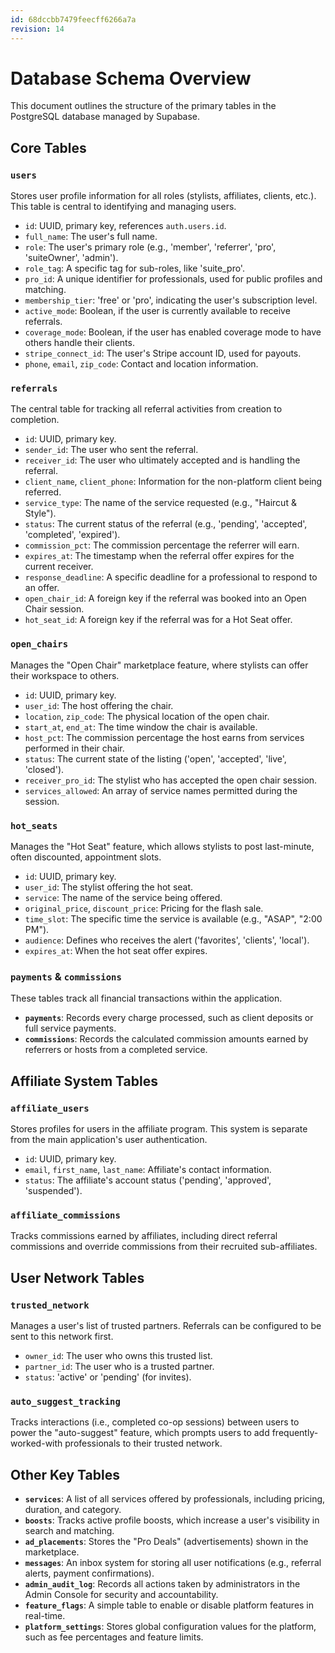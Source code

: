 ```yaml
---
id: 68dccbb7479feecff6266a7a
revision: 14
---
```


# Database Schema Overview

This document outlines the structure of the primary tables in the PostgreSQL database managed by Supabase.

## Core Tables

### `users`

Stores user profile information for all roles (stylists, affiliates, clients, etc.). This table is central to identifying and managing users.

- `id`: UUID, primary key, references `auth.users.id`.
- `full_name`: The user's full name.
- `role`: The user's primary role (e.g., 'member', 'referrer', 'pro', 'suiteOwner', 'admin').
- `role_tag`: A specific tag for sub-roles, like 'suite_pro'.
- `pro_id`: A unique identifier for professionals, used for public profiles and matching.
- `membership_tier`: 'free' or 'pro', indicating the user's subscription level.
- `active_mode`: Boolean, if the user is currently available to receive referrals.
- `coverage_mode`: Boolean, if the user has enabled coverage mode to have others handle their clients.
- `stripe_connect_id`: The user's Stripe account ID, used for payouts.
- `phone`, `email`, `zip_code`: Contact and location information.

### `referrals`

The central table for tracking all referral activities from creation to completion.

- `id`: UUID, primary key.
- `sender_id`: The user who sent the referral.
- `receiver_id`: The user who ultimately accepted and is handling the referral.
- `client_name`, `client_phone`: Information for the non-platform client being referred.
- `service_type`: The name of the service requested (e.g., "Haircut & Style").
- `status`: The current status of the referral (e.g., 'pending', 'accepted', 'completed', 'expired').
- `commission_pct`: The commission percentage the referrer will earn.
- `expires_at`: The timestamp when the referral offer expires for the current receiver.
- `response_deadline`: A specific deadline for a professional to respond to an offer.
- `open_chair_id`: A foreign key if the referral was booked into an Open Chair session.
- `hot_seat_id`: A foreign key if the referral was for a Hot Seat offer.

### `open_chairs`

Manages the "Open Chair" marketplace feature, where stylists can offer their workspace to others.

- `id`: UUID, primary key.
- `user_id`: The host offering the chair.
- `location`, `zip_code`: The physical location of the open chair.
- `start_at`, `end_at`: The time window the chair is available.
- `host_pct`: The commission percentage the host earns from services performed in their chair.
- `status`: The current state of the listing ('open', 'accepted', 'live', 'closed').
- `receiver_pro_id`: The stylist who has accepted the open chair session.
- `services_allowed`: An array of service names permitted during the session.

### `hot_seats`

Manages the "Hot Seat" feature, which allows stylists to post last-minute, often discounted, appointment slots.

- `id`: UUID, primary key.
- `user_id`: The stylist offering the hot seat.
- `service`: The name of the service being offered.
- `original_price`, `discount_price`: Pricing for the flash sale.
- `time_slot`: The specific time the service is available (e.g., "ASAP", "2:00 PM").
- `audience`: Defines who receives the alert ('favorites', 'clients', 'local').
- `expires_at`: When the hot seat offer expires.

### `payments` & `commissions`

These tables track all financial transactions within the application.

- **`payments`**: Records every charge processed, such as client deposits or full service payments.
- **`commissions`**: Records the calculated commission amounts earned by referrers or hosts from a completed service.

## Affiliate System Tables

### `affiliate_users`

Stores profiles for users in the affiliate program. This system is separate from the main application's user authentication.

- `id`: UUID, primary key.
- `email`, `first_name`, `last_name`: Affiliate's contact information.
- `status`: The affiliate's account status ('pending', 'approved', 'suspended').

### `affiliate_commissions`

Tracks commissions earned by affiliates, including direct referral commissions and override commissions from their recruited sub-affiliates.

## User Network Tables

### `trusted_network`

Manages a user's list of trusted partners. Referrals can be configured to be sent to this network first.

- `owner_id`: The user who owns this trusted list.
- `partner_id`: The user who is a trusted partner.
- `status`: 'active' or 'pending' (for invites).

### `auto_suggest_tracking`

Tracks interactions (i.e., completed co-op sessions) between users to power the "auto-suggest" feature, which prompts users to add frequently-worked-with professionals to their trusted network.

## Other Key Tables

- **`services`**: A list of all services offered by professionals, including pricing, duration, and category.
- **`boosts`**: Tracks active profile boosts, which increase a user's visibility in search and matching.
- **`ad_placements`**: Stores the "Pro Deals" (advertisements) shown in the marketplace.
- **`messages`**: An inbox system for storing all user notifications (e.g., referral alerts, payment confirmations).
- **`admin_audit_log`**: Records all actions taken by administrators in the Admin Console for security and accountability.
- **`feature_flags`**: A simple table to enable or disable platform features in real-time.
- **`platform_settings`**: Stores global configuration values for the platform, such as fee percentages and feature limits.